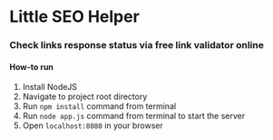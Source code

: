# Little SEO Helper

### Check links response status via free link validator online

#### How-to run

1. Install NodeJS
2. Navigate to project root directory
3. Run `npm install` command from terminal
4. Run `node app.js` command from terminal to start the server
5. Open `localhost:8080` in your browser
